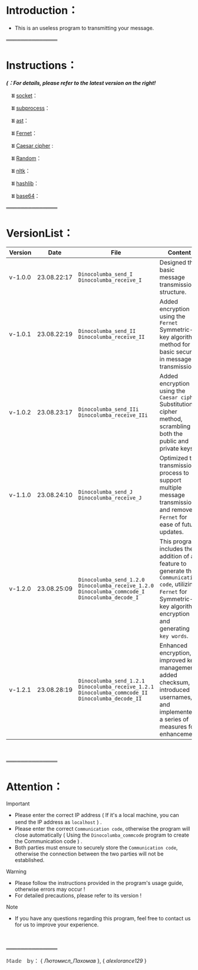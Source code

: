 　

# Introduction：

- This is an useless program to transmitting your message.
　

══════════════

# Instructions：

***(：For details, please refer to the latest version on the right!***

 　𝖀 [socket](https://docs.python.org/3/howto/sockets.html)：

 　𝖀 [subprocess](https://docs.python.org/3/library/subprocess.html)：

 　𝖀 [ast](https://docs.python.org/3/library/ast.html)：

 　𝖀 [Fernet](https://cryptography.io/en/latest/fernet/)：

 　𝖀 [Caesar cipher](https://en.wikipedia.org/wiki/Caesar_cipher) :

 　𝖀 [Random](https://docs.python.org/3/library/random.html)：

 　𝖀 [nltk](https://pypi.org/project/nltk/)：

 　𝖀 [hashlib](https://docs.python.org/3/library/hashlib.html)：

 　𝖀 [base64](https://docs.python.org/3/library/base64.html)：
　

══════════════

# VersionList：

| Version | Date | File | Content |
| --- | --- | --- | --- |
| v-1.0.0 | 23.08.22:17 | `Dinocolumba_send_I` `Dinocolumba_receive_I` | Designed the basic message transmission structure. |
| v-1.0.1 | 23.08.22:19 | `Dinocolumba_send_II` `Dinocolumba_receive_II` | Added encryption using the `Fernet` Symmetric-key algorithm method for basic security in message transmission. |
| v-1.0.2 | 23.08.23:17 | `Dinocolumba_send_IIi` `Dinocolumba_receive_IIi` | Added encryption using the `Caesar cipher` Substitution cipher method, scrambling both the public and private keys. |
| v-1.1.0 | 23.08.24:10 | `Dinocolumba_send_J` `Dinocolumba_receive_J` | Optimized the transmission process to support multiple message transmissions and removed `Fernet` for ease of future updates. |
| v-1.2.0 | 23.08.25:09 | `Dinocolumba_send_1.2.0` `Dinocolumba_receive_1.2.0` `Dinocolumba_commcode_I` `Dinocolumba_decode_I`| This program includes the addition of a feature to generate the `Communication code`, utilizing `Fernet` for Symmetric-key algorithm encryption and generating `key words`. |
| v-1.2.1 | 23.08.28:19 | `Dinocolumba_send_1.2.1` `Dinocolumba_receive_1.2.1` `Dinocolumba_commcode_II` `Dinocolumba_decode_II`| Enhanced encryption, improved key management, added checksum, introduced usernames, and implemented a series of measures for enhancement. |
　

══════════════

# Attention：

> [!IMPORTANT]
> - Please enter the correct IP address ( If it's a local machine, you can send the IP address as `localhost` ) .　 　 　 　 　
> - Please enter the correct `Communication code`, otherwise the program will close automatically ( Using the `Dinocolumba_commcode` program to create the Communication code ) .
> - Both parties must ensure to securely store the `Communication code`, otherwise the connection between the two parties will not be established.

> [!WARNING]
> - Please follow the instructions provided in the program's usage guide, otherwise errors may occur !
> - For detailed precautions, please refer to its version !

> [!NOTE]
> - If you have any questions regarding this program, feel free to contact us for us to improve your experience.

　

══════════════

𝕄𝕒𝕕𝕖　𝕓𝕪： { _Лютомисл_Пахомав_ }, { _alexlorance129_ }

